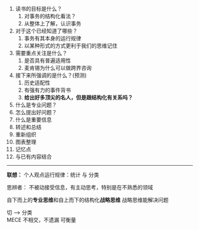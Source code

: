 
1. 读书的目标是什么？
	1. 对事务的结构化看法？
	2. 从整体上了解，认识事务
2. 对于这个已经知道了哪些？
	1. 事务有其本身的运行规律
	2. 以某种形式的方式更利于我们的思维记住
3. 需要重点关注是什么？
	1. 是否具有普遍适用性
	2. 麦肯锡为什么可以做跨界咨询
4. 接下来所强调的是什么？(预测)
	1. 历史适配性
	2. 有强有力的事件背书
	3. **给出好多顶尖的名人，但是跟结构化有关系吗？**
5. 什么是专业问题？
6. 怎么提出好问题？
7. 什么是重要信息
8. 转述和总结
9. 重新组织
10. 图表整理
11. 记忆点
12. 与已有内容结合
---
**联想：**
个人观点运行规律：统计 与 分类

思辨者：
不被动接受信息，有主动思考，特别是在不熟悉的领域

自下而上的**专业思维**和自上而下的结构化**战略思维**
战略思维能解决问题

切 --> 分类    
MECE 不相交，不遗漏
可衡量

